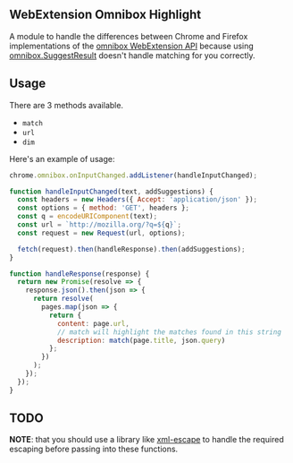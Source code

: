 ## WebExtension Omnibox Highlight

A module to handle the differences between Chrome and Firefox implementations of the [omnibox WebExtension API](https://developer.mozilla.org/en-US/Add-ons/WebExtensions/API/omnibox) because using [omnibox.SuggestResult](https://developer.mozilla.org/en-US/Add-ons/WebExtensions/API/omnibox/SuggestResult) doesn't handle matching for you correctly.

## Usage

There are 3 methods available.

* `match`
* `url`
* `dim`

Here's an example of usage:

```js
chrome.omnibox.onInputChanged.addListener(handleInputChanged);

function handleInputChanged(text, addSuggestions) {
  const headers = new Headers({ Accept: 'application/json' });
  const options = { method: 'GET', headers };
  const q = encodeURIComponent(text);
  const url = `http://mozilla.org/?q=${q}`;
  const request = new Request(url, options);

  fetch(request).then(handleResponse).then(addSuggestions);
}

function handleResponse(response) {
  return new Promise(resolve => {
    response.json().then(json => {
      return resolve(
        pages.map(json => {
          return {
            content: page.url,
            // match will highlight the matches found in this string
            description: match(page.title, json.query)
          };
        })
      );
    });
  });
}
```

## TODO

**NOTE**: that you should use a library like [xml-escape](https://www.npmjs.com/package/xml-escape) to handle the required escaping before passing into these functions.
